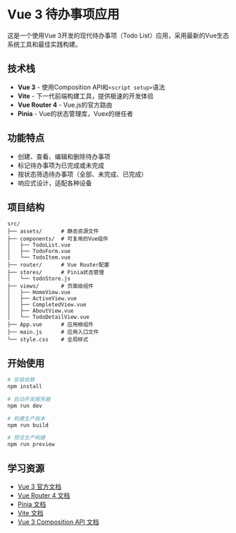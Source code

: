 # Vue 3 待办事项应用

这是一个使用Vue 3开发的现代待办事项（Todo List）应用，采用最新的Vue生态系统工具和最佳实践构建。

## 技术栈

- **Vue 3** - 使用Composition API和`<script setup>`语法
- **Vite** - 下一代前端构建工具，提供极速的开发体验
- **Vue Router 4** - Vue.js的官方路由
- **Pinia** - Vue的状态管理库，Vuex的继任者

## 功能特点

- 创建、查看、编辑和删除待办事项
- 标记待办事项为已完成或未完成
- 按状态筛选待办事项（全部、未完成、已完成）
- 响应式设计，适配各种设备

## 项目结构

```
src/
├── assets/      # 静态资源文件
├── components/  # 可复用的Vue组件
│   ├── TodoList.vue
│   ├── TodoForm.vue
│   └── TodoItem.vue
├── router/      # Vue Router配置
├── stores/      # Pinia状态管理
│   └── todoStore.js
├── views/       # 页面级组件
│   ├── HomeView.vue
│   ├── ActiveView.vue
│   ├── CompletedView.vue
│   ├── AboutView.vue
│   └── TodoDetailView.vue
├── App.vue      # 应用根组件
├── main.js      # 应用入口文件
└── style.css    # 全局样式
```

## 开始使用

```bash
# 安装依赖
npm install

# 启动开发服务器
npm run dev

# 构建生产版本
npm run build

# 预览生产构建
npm run preview
```

## 学习资源

- [Vue 3 官方文档](https://vuejs.org/)
- [Vue Router 4 文档](https://router.vuejs.org/)
- [Pinia 文档](https://pinia.vuejs.org/)
- [Vite 文档](https://vitejs.dev/guide/)
- [Vue 3 Composition API 文档](https://vuejs.org/guide/extras/composition-api-faq.html)
